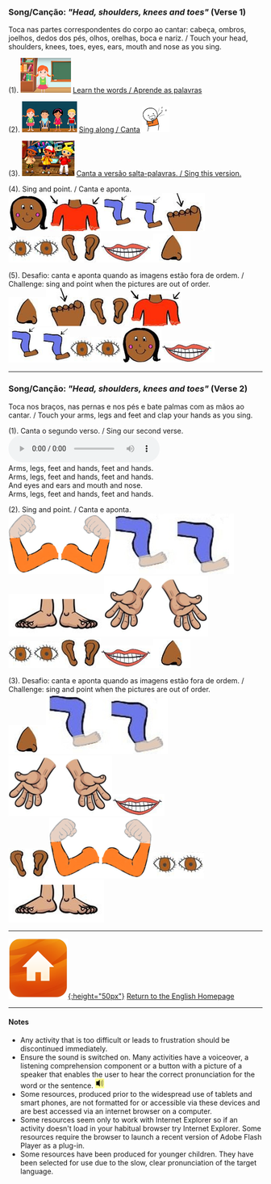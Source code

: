 ### Song/Canção: *"Head, shoulders, knees and toes"*  (Verse 1)  

Toca nas partes correspondentes do corpo ao cantar: cabeça, ombros, joelhos, dedos dos pés, olhos, orelhas, boca e nariz. / Touch your head, shoulders, knees, toes, eyes, ears, mouth and nose as you sing.

(1). [![hsktl](/images/hsktl.PNG)](https://www.youtube.com/watch?v=lMQcwNZVUO8) [Learn the words / Aprende as palavras](https://www.youtube.com/watch?v=lMQcwNZVUO8)  
  
(2). [![hskts](/images/hskts.PNG)](https://www.youtube.com/watch?v=ZanHgPprl-0) [Sing along / Canta](https://www.youtube.com/watch?v=ZanHgPprl-0) ![sing](/images/sing.png)  

(3). [![hsktg](/images/hsktg.PNG)](https://www.youtube.com/watch?v=FkL8j0wIRf8) [Canta a versão salta-palavras. / Sing this version.](https://www.youtube.com/watch?v=FkL8j0wIRf8)   

(4). Sing and point. / Canta e aponta.  
![head](/images/head.png)![shou](/images/shou.png)![knee](/images/knee.png)![toes](/images/toes.png)  
![eyes](/images/eyes.png)![ears](/images/ears.png)![mout](/images/mout.png)![nose](/images/nose.png)  

(5). Desafio: canta e aponta quando as imagens estão fora de ordem. / Challenge: sing and point when the pictures are out of order.      
![nose](/images/nose.png)![toes](/images/toes.png)![ears](/images/ears.png)![shou](/images/shou.png)  
![knee](/images/knee.png)![eyes](/images/eyes.png)![head](/images/head.png)![mout](/images/mout.png)  

***

### Song/Canção: *"Head, shoulders, knees and toes"*  (Verse 2)  

Toca nos braços, nas pernas e nos pés e bate palmas com as mãos ao cantar. / Touch your arms, legs and feet and clap your hands as you sing.  

(1). Canta o segundo verso. / Sing our second verse.  
<audio src="audio/hskt_v2.mp3" controls preload></audio>  
Arms, legs, feet and hands, feet and hands.  
Arms, legs, feet and hands, feet and hands.  
And eyes and ears and mouth and nose.  
Arms, legs, feet and hands, feet and hands.  

(2). Sing and point. / Canta e aponta.   
![arms](/images/arms.PNG)![legs](/images/legs.PNG)![feet](/images/feet.PNG)![hands](/images/hands.PNG)  
![eyes](/images/eyes.png)![ears](/images/ears.png)![mout](/images/mout.png)![nose](/images/nose.png)  

(3). Desafio: canta e aponta quando as imagens estão fora de ordem. / Challenge: sing and point when the pictures are out of order.     
![nose](/images/nose.png)![legs](/images/legs.PNG)![hands](/images/hands.PNG)![mout](/images/mout.png)  
![ears](/images/ears.png)![arms](/images/arms.PNG)![eyes](/images/eyes.png)![feet](/images/feet.PNG)  

***
[![home](/images/home.png){:height="50px"}](https://english-homework.github.io/KidooLand) [Return to the English Homepage](https://english-homework.github.io/KidooLand)

***
#### Notes
* Any activity that is too difficult or leads to frustration should be discontinued immediately.
* Ensure the sound is switched on. Many activities have a voiceover, a listening comprehension component or a button with a picture of a speaker that enables the user to hear the correct pronunciation for the word or the sentence. ![spkr2](/images/spkr2.PNG)
* Some resources, produced prior to the widespread use of tablets and smart phones, are not formatted for or accessible via these devices and are best accessed via an internet browser on a computer.
* Some resources seem only to work with Internet Explorer so if an activity doesn't load in your habitual browser try Internet Explorer. Some resources require the browser to launch a recent version of Adobe Flash Player as a plug-in.
* Some resources have been produced for younger children. They have been selected for use due to the slow, clear pronunciation of the target language.
